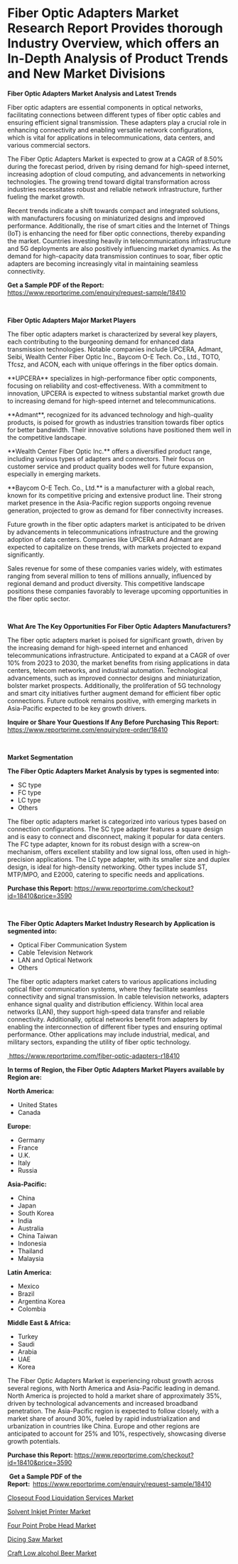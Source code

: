<p><h1>Fiber Optic Adapters Market Research Report Provides thorough Industry Overview, which offers an In-Depth Analysis of Product Trends and New Market Divisions</h1></p><p><strong>Fiber Optic Adapters Market Analysis and Latest Trends</strong></p>
<p><p>Fiber optic adapters are essential components in optical networks, facilitating connections between different types of fiber optic cables and ensuring efficient signal transmission. These adapters play a crucial role in enhancing connectivity and enabling versatile network configurations, which is vital for applications in telecommunications, data centers, and various commercial sectors.</p><p>The Fiber Optic Adapters Market is expected to grow at a CAGR of 8.50% during the forecast period, driven by rising demand for high-speed internet, increasing adoption of cloud computing, and advancements in networking technologies. The growing trend toward digital transformation across industries necessitates robust and reliable network infrastructure, further fueling the market growth. </p><p>Recent trends indicate a shift towards compact and integrated solutions, with manufacturers focusing on miniaturized designs and improved performance. Additionally, the rise of smart cities and the Internet of Things (IoT) is enhancing the need for fiber optic connections, thereby expanding the market. Countries investing heavily in telecommunications infrastructure and 5G deployments are also positively influencing market dynamics. As the demand for high-capacity data transmission continues to soar, fiber optic adapters are becoming increasingly vital in maintaining seamless connectivity.</p></p>
<p><strong>Get a Sample PDF of the Report:&nbsp;</strong> <a href="https://www.reportprime.com/enquiry/request-sample/18410?utm_campaign=2748&utm_medium=2&utm_source=Github&utm_content=ia&utm_term=19032025&utm_id=fiber-optic-adapters">https://www.reportprime.com/enquiry/request-sample/18410</a></p>
<p>&nbsp;</p>
<p><strong>Fiber Optic Adapters Major Market Players</strong></p>
<p><p>The fiber optic adapters market is characterized by several key players, each contributing to the burgeoning demand for enhanced data transmission technologies. Notable companies include UPCERA, Admant, Seibi, Wealth Center Fiber Optic Inc., Baycom O-E Tech. Co., Ltd., TOTO, Tfcsz, and ACON, each with unique offerings in the fiber optics domain.</p><p>**UPCERA** specializes in high-performance fiber optic components, focusing on reliability and cost-effectiveness. With a commitment to innovation, UPCERA is expected to witness substantial market growth due to increasing demand for high-speed internet and telecommunications.</p><p>**Admant**, recognized for its advanced technology and high-quality products, is poised for growth as industries transition towards fiber optics for better bandwidth. Their innovative solutions have positioned them well in the competitive landscape.</p><p>**Wealth Center Fiber Optic Inc.** offers a diversified product range, including various types of adapters and connectors. Their focus on customer service and product quality bodes well for future expansion, especially in emerging markets.</p><p>**Baycom O-E Tech. Co., Ltd.** is a manufacturer with a global reach, known for its competitive pricing and extensive product line. Their strong market presence in the Asia-Pacific region supports ongoing revenue generation, projected to grow as demand for fiber connectivity increases.</p><p>Future growth in the fiber optic adapters market is anticipated to be driven by advancements in telecommunications infrastructure and the growing adoption of data centers. Companies like UPCERA and Admant are expected to capitalize on these trends, with markets projected to expand significantly.</p><p>Sales revenue for some of these companies varies widely, with estimates ranging from several million to tens of millions annually, influenced by regional demand and product diversity. This competitive landscape positions these companies favorably to leverage upcoming opportunities in the fiber optic sector.</p></p>
<p>&nbsp;</p>
<p><strong>What Are The Key Opportunities For Fiber Optic Adapters Manufacturers?</strong></p>
<p><p>The fiber optic adapters market is poised for significant growth, driven by the increasing demand for high-speed internet and enhanced telecommunications infrastructure. Anticipated to expand at a CAGR of over 10% from 2023 to 2030, the market benefits from rising applications in data centers, telecom networks, and industrial automation. Technological advancements, such as improved connector designs and miniaturization, bolster market prospects. Additionally, the proliferation of 5G technology and smart city initiatives further augment demand for efficient fiber optic connections. Future outlook remains positive, with emerging markets in Asia-Pacific expected to be key growth drivers.</p></p>
<p><strong>Inquire or Share Your Questions If Any Before Purchasing This Report:</strong> <a href="https://www.reportprime.com/enquiry/pre-order/18410?utm_campaign=2748&utm_medium=2&utm_source=Github&utm_content=ia&utm_term=19032025&utm_id=fiber-optic-adapters">https://www.reportprime.com/enquiry/pre-order/18410</a></p>
<p>&nbsp;</p>
<p><strong>Market Segmentation</strong></p>
<p><strong>The Fiber Optic Adapters Market Analysis by types is segmented into:</strong></p>
<p><ul><li>SC type</li><li>FC type</li><li>LC type</li><li>Others</li></ul></p>
<p><p>The fiber optic adapters market is categorized into various types based on connection configurations. The SC type adapter features a square design and is easy to connect and disconnect, making it popular for data centers. The FC type adapter, known for its robust design with a screw-on mechanism, offers excellent stability and low signal loss, often used in high-precision applications. The LC type adapter, with its smaller size and duplex design, is ideal for high-density networking. Other types include ST, MTP/MPO, and E2000, catering to specific needs and applications.</p></p>
<p><strong>Purchase this Report:&nbsp;</strong><a href="https://www.reportprime.com/checkout?id=18410&price=3590&utm_campaign=2748&utm_medium=2&utm_source=Github&utm_content=ia&utm_term=19032025&utm_id=fiber-optic-adapters">https://www.reportprime.com/checkout?id=18410&price=3590</a></p>
<p>&nbsp;</p>
<p><strong>The Fiber Optic Adapters Market Industry Research by Application is segmented into:</strong></p>
<p><ul><li>Optical Fiber Communication System</li><li>Cable Television Network</li><li>LAN and Optical Network</li><li>Others</li></ul></p>
<p><p>The fiber optic adapters market caters to various applications including optical fiber communication systems, where they facilitate seamless connectivity and signal transmission. In cable television networks, adapters enhance signal quality and distribution efficiency. Within local area networks (LAN), they support high-speed data transfer and reliable connectivity. Additionally, optical networks benefit from adapters by enabling the interconnection of different fiber types and ensuring optimal performance. Other applications may include industrial, medical, and military sectors, expanding the utility of fiber optic technology.</p></p>
<p><a href="https://www.reportprime.com/fiber-optic-adapters-r18410?utm_campaign=2748&utm_medium=2&utm_source=Github&utm_content=ia&utm_term=19032025&utm_id=fiber-optic-adapters">&nbsp;https://www.reportprime.com/fiber-optic-adapters-r18410</a></p>
<p><strong>In terms of Region, the Fiber Optic Adapters Market Players available by Region are:</strong></p>
<p>
    <p> <strong> North America: </strong>
        <ul>
            <li>United States</li>
            <li>Canada</li>
        </ul>
        </p> 
    <p> <strong> Europe: </strong>
        <ul>
            <li>Germany</li>
            <li>France</li>
            <li>U.K.</li>
            <li>Italy</li>
            <li>Russia</li>
        </ul>
        </p> 
    <p> <strong> Asia-Pacific: </strong>
        <ul>
            <li>China</li>
            <li>Japan</li>
            <li>South Korea</li>
            <li>India</li>
            <li>Australia</li>
            <li>China Taiwan</li>
            <li>Indonesia</li>
            <li>Thailand</li>
            <li>Malaysia</li>
        </ul>
        </p> 
    <p> <strong> Latin America: </strong>
        <ul>
            <li>Mexico</li>
            <li>Brazil</li>
            <li>Argentina Korea</li>
            <li>Colombia</li>
        </ul>
        </p> 
    <p> <strong> Middle East & Africa: </strong>
        <ul>
            <li>Turkey</li>
            <li>Saudi</li>
            <li>Arabia</li>
            <li>UAE</li>
            <li>Korea</li>
        </ul>
    </p>
    </p>
<p><p>The Fiber Optic Adapters Market is experiencing robust growth across several regions, with North America and Asia-Pacific leading in demand. North America is projected to hold a market share of approximately 35%, driven by technological advancements and increased broadband penetration. The Asia-Pacific region is expected to follow closely, with a market share of around 30%, fueled by rapid industrialization and urbanization in countries like China. Europe and other regions are anticipated to account for 25% and 10%, respectively, showcasing diverse growth potentials.</p></p>
<p><strong>Purchase this Report: </strong><a href="https://www.reportprime.com/checkout?id=18410&price=3590&utm_campaign=2748&utm_medium=2&utm_source=Github&utm_content=ia&utm_term=19032025&utm_id=fiber-optic-adapters">https://www.reportprime.com/checkout?id=18410&price=3590</a></p>
<p>&nbsp;<strong>Get a Sample PDF of the Report:&nbsp;&nbsp;</strong><a href="https://www.reportprime.com/enquiry/request-sample/18410?utm_campaign=2748&utm_medium=2&utm_source=Github&utm_content=ia&utm_term=19032025&utm_id=fiber-optic-adapters">https://www.reportprime.com/enquiry/request-sample/18410</a></p>
<p><strong></strong></p>
<p><p><a href="https://github.com/yosenadhler/Market-Research-Report-List-1/blob/main/closeout-food-liquidation-services-market.md?utm_campaign=2748&utm_medium=2&utm_source=Github&utm_content=ia&utm_term=19032025&utm_id=fiber-optic-adapters">Closeout Food Liquidation Services Market</a></p><p><a href="https://www.linkedin.com/pulse/future-trends-competition-solvent-inkjet-printer-market-projected-aj2ue?utm_campaign=2748&utm_medium=2&utm_source=Github&utm_content=ia&utm_term=19032025&utm_id=fiber-optic-adapters">Solvent Inkjet Printer Market</a></p><p><a href="https://www.linkedin.com/pulse/four-point-probe-head-market-growth-overview-industry-trends-qxkze?utm_campaign=2748&utm_medium=2&utm_source=Github&utm_content=ia&utm_term=19032025&utm_id=fiber-optic-adapters">Four Point Probe Head Market</a></p><p><a href="https://www.linkedin.com/pulse/future-dicing-saw-market-trend-analysis-forecasted-cagr-148-k9vle?utm_campaign=2748&utm_medium=2&utm_source=Github&utm_content=ia&utm_term=19032025&utm_id=fiber-optic-adapters">Dicing Saw Market</a></p><p><a href="https://github.com/achilekirwan/Market-Research-Report-List-1/blob/main/craft-low-alcohol-beer-market.md?utm_campaign=2748&utm_medium=2&utm_source=Github&utm_content=ia&utm_term=19032025&utm_id=fiber-optic-adapters">Craft Low alcohol Beer Market</a></p></p>